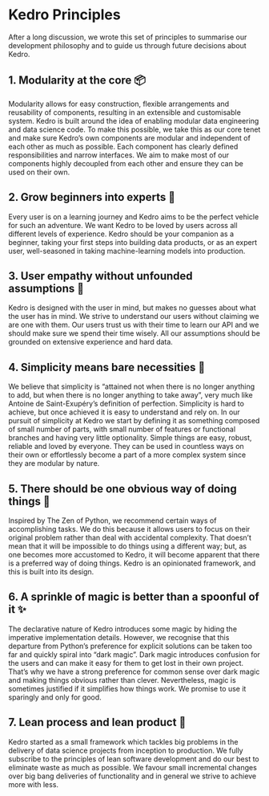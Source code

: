 # Kedro Principles

After a long discussion, we wrote this set of principles to summarise our development philosophy and to guide us through future decisions about Kedro.

## 1. Modularity at the core ️📦
Modularity allows for easy construction, flexible arrangements and reusability of components, resulting in an extensible and customisable system. Kedro is built around the idea of enabling modular data engineering and data science code. To make this possible, we take this as our core tenet and make sure Kedro’s own components are modular and independent of each other as much as possible. Each component has clearly defined responsibilities and narrow interfaces. We aim to make most of our components highly decoupled from each other and ensure they can be used on their own.

## 2. Grow beginners into experts 🌱
Every user is on a learning journey and Kedro aims to be the perfect vehicle for such an adventure. We want Kedro to be loved by users across all different levels of experience. Kedro should be your companion as a beginner, taking your first steps into building data products, or as an expert user, well-seasoned in taking machine-learning models into production.

## 3. User empathy without unfounded assumptions 🤝
Kedro is designed with the user in mind, but makes no guesses about what the user has in mind. We strive to understand our users without claiming we are one with them. Our users trust us with their time to learn our API and we should make sure we spend their time wisely. All our assumptions should be grounded on extensive experience and hard data.

## 4. Simplicity means bare necessities 🍞
We believe that simplicity is “attained not when there is no longer anything to add, but when there is no longer anything to take away”, very much like Antoine de Saint-Exupéry’s definition of perfection. Simplicity is hard to achieve, but once achieved it is easy to understand and rely on. In our pursuit of simplicity at Kedro we start by defining it as something composed of small number of parts, with small number of features or functional branches and having very little optionality. Simple things are easy, robust, reliable and loved by everyone. They can be used in countless ways on their own or effortlessly become a part of a more complex system since they are modular by nature.

## 5. There should be one obvious way of doing things 🎯
Inspired by The Zen of Python, we recommend certain ways of accomplishing tasks. We do this because it allows users to focus on their original problem rather than deal with accidental complexity. That doesn’t mean that it will be impossible to do things using a different way; but, as one becomes more accustomed to Kedro, it will become apparent that there is a preferred way of doing things. Kedro is an opinionated framework, and this is built into its design.

## 6. A sprinkle of magic is better than a spoonful of it ✨
The declarative nature of Kedro introduces some magic by hiding the imperative implementation details. However, we recognise that this departure from Python’s preference for explicit solutions can be taken too far and quickly spiral into “dark magic”. Dark magic introduces confusion for the users and can make it easy for them to get lost in their own project. That’s why we have a strong preference for common sense over dark magic and making things obvious rather than clever. Nevertheless, magic is sometimes justified if it simplifies how things work. We promise to use it sparingly and only for good.

## 7. Lean process and lean product 👟
Kedro started as a small framework which tackles big problems in the delivery of data science projects from inception to production. We fully subscribe to the principles of lean software development and do our best to eliminate waste as much as possible. We favour small incremental changes over big bang deliveries of functionality and in general we strive to achieve more with less.
